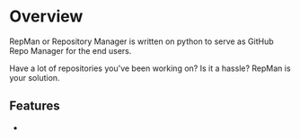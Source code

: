 # Overview

RepMan or Repository Manager is written on python to serve as GitHub Repo Manager for the end users.

Have a lot of repositories you've been working on? Is it a hassle? RepMan is your solution.

## Features

- 